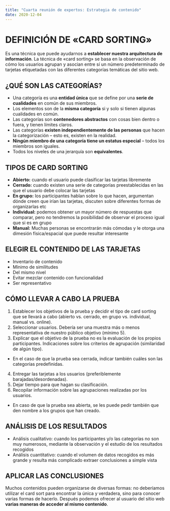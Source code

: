 ```yaml
---
title: "Cuarta reunión de expertos: Estrategia de contenido"
date: 2020-12-04
---
```

# DEFINICIÓN DE «CARD SORTING» 
Es una técnica que puede ayudarnos a __establecer nuestra arquitectura de información__. La técnica de «card sorting» se basa en la observación de cómo los usuarios agrupan y asocian entre sí un número predeterminado de tarjetas etiquetadas con las diferentes categorías temáticas del sitio web.
## ¿QUÉ SON LAS CATEGORÍAS?
*	Una categoría es una __entidad única__ que se define por una __serie de cualidades__ en común de sus miembros. 
*	Los elementos son de la __misma categoría__ si y solo si tienen algunas cualidades en común.
*	Las categorías son __contenedores abstractos__ con cosas bien dentro o fuera, y tienen límites claros.
*	Las categorías __existen independientemente de las personas__ que hacen la categorización – esto es, existen en la realidad.
*	__Ningún miembro de una categoría tiene un estatus especial__ – todos los miembros son iguales. 
* Todos los niveles de una jerarquía son __equivalentes__.
## TIPOS DE CARD SORTING
*	__Abierto:__ cuando el usuario puede clasificar las tarjetas libremente
*	__Cerrado:__ cuando existen una serie de categorías preestablecidas en las que el usuario debe colocar las tarjetas
*	__En grupo:__ los participantes hablan sobre lo que hacen, argumentan dónde creen que irían las tarjetas, discuten sobre diferentes formas de organizarlas etc
*	__Individual:__ podemos obtener un mayor número de respuestas que comparar, pero no tendremos la posibilidad de observar el proceso igual que si es en grupo
*	__Manual:__ Muchas personas se encontrarán más cómodas y le otorga una dimesión física/espacial que puede resultar interesante
## ELEGIR EL CONTENIDO DE LAS TARJETAS
*	Inventario de contenido
*	Mínimo de similitudes
*	Del mismo nivel
*	Evitar mezclar contenido con funcionalidad
*	Ser representativo
## CÓMO LLEVAR A CABO LA PRUEBA
1.	Establecer los objetivos de la prueba y decidir el tipo de card sorting que se llevará a cabo (abierto vs. cerrado, en grupo vs. individual, manual vs. online).
2.	Seleccionar usuarios. Debería ser una muestra más o menos representativa de nuestro público objetivo (mínimo 5). 
3.	Explicar que el objetivo de la prueba no es la evaluación de los propios participantes. Indicaciones sobre los criterios de agrupación (similaridad de algún tipo).
*	En el caso de que la prueba sea cerrada, indicar también cuáles son las categorías predefinidas. 
4.	Entregar las tarjetas a los usuarios (preferiblemente barajadas/desordenadas). 
5.	Dejar tiempo para que hagan su clasificación. 
6.	Recopilar información sobre las agrupaciones realizadas por los usuarios. 
*	En caso de que la prueba sea abierta, se les puede pedir también que den nombre a los grupos que han creado.
## ANÁLISIS DE LOS RESULTADOS
*	Análisis cualitativo: cuando los participantes y/o las categorías no son muy numerosos, mediante la observación y el estudio de los resultados recogidos
*	Análisis cuantitativo: cuando el volumen de datos recogidos es más grande y resulta más complicado extraer conclusiones a simple vista
## APLICAR LAS CONCLUSIONES
Muchos contenidos pueden organizarse de diversas formas: no deberíamos utilizar el card sort para encontrar la única y verdadera, sino para conocer varias formas de hacerlo. Después podemos ofrecer al usuario del sitio web __varias maneras de acceder al mismo contenido__.

